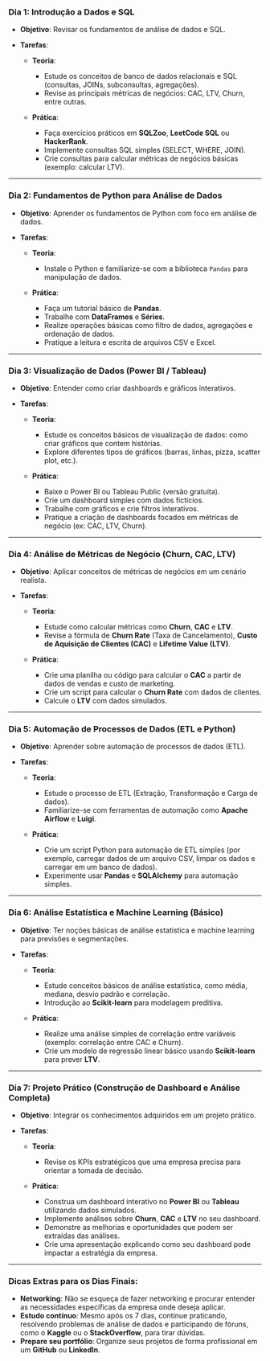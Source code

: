 

### **Dia 1: Introdução a Dados e SQL**

* **Objetivo**: Revisar os fundamentos de análise de dados e SQL.
* **Tarefas**:

  * **Teoria**:

    * Estude os conceitos de banco de dados relacionais e SQL (consultas, JOINs, subconsultas, agregações).
    * Revise as principais métricas de negócios: CAC, LTV, Churn, entre outras.
  * **Prática**:

    * Faça exercícios práticos em **SQLZoo**, **LeetCode SQL** ou **HackerRank**.
    * Implemente consultas SQL simples (SELECT, WHERE, JOIN).
    * Crie consultas para calcular métricas de negócios básicas (exemplo: calcular LTV).

---

### **Dia 2: Fundamentos de Python para Análise de Dados**

* **Objetivo**: Aprender os fundamentos de Python com foco em análise de dados.
* **Tarefas**:

  * **Teoria**:

    * Instale o Python e familiarize-se com a biblioteca `Pandas` para manipulação de dados.
  * **Prática**:

    * Faça um tutorial básico de **Pandas**.
    * Trabalhe com **DataFrames** e **Séries**.
    * Realize operações básicas como filtro de dados, agregações e ordenação de dados.
    * Pratique a leitura e escrita de arquivos CSV e Excel.

---

### **Dia 3: Visualização de Dados (Power BI / Tableau)**

* **Objetivo**: Entender como criar dashboards e gráficos interativos.
* **Tarefas**:

  * **Teoria**:

    * Estude os conceitos básicos de visualização de dados: como criar gráficos que contem histórias.
    * Explore diferentes tipos de gráficos (barras, linhas, pizza, scatter plot, etc.).
  * **Prática**:

    * Baixe o Power BI ou Tableau Public (versão gratuita).
    * Crie um dashboard simples com dados fictícios.
    * Trabalhe com gráficos e crie filtros interativos.
    * Pratique a criação de dashboards focados em métricas de negócio (ex: CAC, LTV, Churn).

---

### **Dia 4: Análise de Métricas de Negócio (Churn, CAC, LTV)**

* **Objetivo**: Aplicar conceitos de métricas de negócios em um cenário realista.
* **Tarefas**:

  * **Teoria**:

    * Estude como calcular métricas como **Churn**, **CAC** e **LTV**.
    * Revise a fórmula de **Churn Rate** (Taxa de Cancelamento), **Custo de Aquisição de Clientes (CAC)** e **Lifetime Value (LTV)**.
  * **Prática**:

    * Crie uma planilha ou código para calcular o **CAC** a partir de dados de vendas e custo de marketing.
    * Crie um script para calcular o **Churn Rate** com dados de clientes.
    * Calcule o **LTV** com dados simulados.

---

### **Dia 5: Automação de Processos de Dados (ETL e Python)**

* **Objetivo**: Aprender sobre automação de processos de dados (ETL).
* **Tarefas**:

  * **Teoria**:

    * Estude o processo de ETL (Extração, Transformação e Carga de dados).
    * Familiarize-se com ferramentas de automação como **Apache Airflow** e **Luigi**.
  * **Prática**:

    * Crie um script Python para automação de ETL simples (por exemplo, carregar dados de um arquivo CSV, limpar os dados e carregar em um banco de dados).
    * Experimente usar **Pandas** e **SQLAlchemy** para automação simples.

---

### **Dia 6: Análise Estatística e Machine Learning (Básico)**

* **Objetivo**: Ter noções básicas de análise estatística e machine learning para previsões e segmentações.
* **Tarefas**:

  * **Teoria**:

    * Estude conceitos básicos de análise estatística, como média, mediana, desvio padrão e correlação.
    * Introdução ao **Scikit-learn** para modelagem preditiva.
  * **Prática**:

    * Realize uma análise simples de correlação entre variáveis (exemplo: correlação entre CAC e Churn).
    * Crie um modelo de regressão linear básico usando **Scikit-learn** para prever **LTV**.

---

### **Dia 7: Projeto Prático (Construção de Dashboard e Análise Completa)**

* **Objetivo**: Integrar os conhecimentos adquiridos em um projeto prático.
* **Tarefas**:

  * **Teoria**:

    * Revise os KPIs estratégicos que uma empresa precisa para orientar a tomada de decisão.
  * **Prática**:

    * Construa um dashboard interativo no **Power BI** ou **Tableau** utilizando dados simulados.
    * Implemente análises sobre **Churn**, **CAC** e **LTV** no seu dashboard.
    * Demonstre as melhorias e oportunidades que podem ser extraídas das análises.
    * Crie uma apresentação explicando como seu dashboard pode impactar a estratégia da empresa.

---

### **Dicas Extras para os Dias Finais:**

* **Networking**: Não se esqueça de fazer networking e procurar entender as necessidades específicas da empresa onde deseja aplicar.
* **Estudo contínuo**: Mesmo após os 7 dias, continue praticando, resolvendo problemas de análise de dados e participando de fóruns, como o **Kaggle** ou o **StackOverflow**, para tirar dúvidas.
* **Prepare seu portfólio**: Organize seus projetos de forma profissional em um **GitHub** ou **LinkedIn**.

